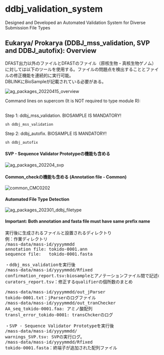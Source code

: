 # ddbj_validation_system
Designed and Developed an Automated Validation System for Diverse Submission File Types

Eukarya/ Prokarya (DDBJ_mss_validation, SVP and DDBJ_autofix): Overview
---
DFAST出力以外のファイルとDFASTのファイル（原核生物・真核生物ゲノム）に対しては以下のツールを使用する。ファイルの問題点を検出することとファイルの修正機能を連続的に実行可能。<br>
DBLINKにBioSampleが記載されている必要がある。<br>

![ag_packages_20220415_overview](https://user-images.githubusercontent.com/85154564/164154159-0132296e-e0af-4428-88ed-a7569183068b.jpg)

Command lines on supercom (It is NOT required to type module R):<br><br>

Step 1: ddbj_mss_validation. BIOSAMPLE IS MANDATORY!<br>

```
sh ddbj_mss_validation
```
Step 2: ddbj_autofix. BIOSAMPLE IS MANDATORY!<br>

```
sh ddbj_autofix
```
#### SVP - Sequence Validator Prototypeの機能も含める

![ag_packages_202204_svp](https://user-images.githubusercontent.com/85154564/162892863-fcec0d7c-4826-4acc-aa3d-75938a2c2312.jpg)


#### Common_checkの機能も含める (Annotation file - Common)

![common_CMC0202](https://user-images.githubusercontent.com/85154564/197689448-5869743a-4c4b-43e4-89b3-3ab859864c4b.png)

#### Automated File Type Detection

![ag_packages_202301_ddbj_filetype](https://user-images.githubusercontent.com/85154564/214238619-017e4d16-c848-42a9-ac87-4e9c334f8a9a.jpg)

#### Important: Both annotation and fasta file must have same prefix name
<pre>
実行後に生成されるファイルと設置されるディレクトり
例：作業ディレクトリ
/mass-data/mass-id/yyyymmdd
annotation file: tokido-0001.ann
sequence file:   tokido-0001.fasta

・ddbj_mss_validationを実行後
/mass-data/mass-id/yyyymmdd/Rfixed
confirmation_report.tsv:biosampleとアノテーションファイル間で記述の違いを表示
curators_report.tsv：修正するqualifierの個所数のまとめ

/mass-data/mass-id/yyyymmdd/out_jParser
tokido-0001.txt：jParserのログファイル
/mass-data/mass-id/yyyymmdd/out_tranChecker
AA_seq_tokido-0001.faa: アミノ酸配列
transl_error_tokido-0001: transChckerのログ

・SVP - Sequence Validator Prototypeを実行後
/mass-data/mass-id/yyyymmdd/
warnings_SVP.tsv: SVPの実行ログ。
/mass-data/mass-id/yyyymmdd/Rfixed
tokido-0001.fasta：終端子が追加された配列ファイル

</pre>

